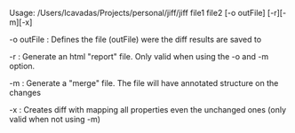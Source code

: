 Usage: /Users/lcavadas/Projects/personal/jiff/jiff file1 file2 [-o outFile] [-r][-m][-x]

-o outFile :      Defines the file (outFile) were the diff results are saved to

-r         :      Generate an html "report" file. Only valid when using the -o and -m option.

-m         :      Generate a "merge" file. The file will have annotated structure on the changes

-x         :      Creates diff with mapping all properties even the unchanged ones (only valid when not using -m)
